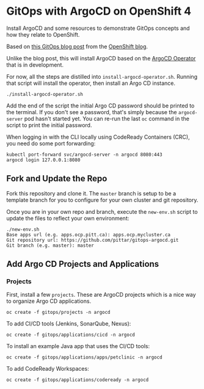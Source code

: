 # GitOps with ArgoCD on OpenShift 4

Install ArgoCD and some resources to demonstrate GitOps concepts and how they relate to OpenShift.

Based on [this GitOps blog post](https://blog.openshift.com/introduction-to-gitops-with-openshift/) from the [OpenShift blog](https://blog.openshift.com).

Unlike the blog post, this will install ArgoCD based on the [ArgoCD Operator](https://github.com/argoproj-labs/argocd-operator) that is in development.

For now, all the steps are distilled into `install-argocd-operator.sh`.  Running that script will install the operator, then install an Argo CD instance.

```
./install-argocd-operator.sh
```

Add the end of the script the initial Argo CD password should be printed to the terminal.  If you don't see a password, that's simply because the `argocd-server` pod hasn't started yet.  You can re-run the last `oc` command in the script to print the initial password.

When logging in with the CLI locally using CodeReady Containers (CRC), you need do some port forwarding:
```
kubectl port-forward svc/argocd-server -n argocd 8080:443
argocd login 127.0.0.1:8080
```

## Fork and Update the Repo

Fork this repository and clone it.  The `master` branch is setup to be a template branch for you to configure for your own cluster and git repository.

Once you are in your own repo and branch, execute the `new-env.sh` script to update the files to reflect your own environment:
```
./new-env.sh 
Base apps url (e.g. apps.ocp.pitt.ca): apps.ocp.mycluster.ca
Git repository url: https://github.com/pittar/gitops-argocd.git
Git branch (e.g. master): master
```

## Add Argo CD Projects and Applications

### Projects

First, install a few `projects`.  These are ArgoCD projects which is a nice way to organize Argo CD applications.
```
oc create -f gitops/projects -n argocd
```

To add CI/CD tools (Jenkins, SonarQube, Nexus):
```
oc create -f gitops/applications/cicd -n argocd
```

To install an example Java app that uses the CI/CD tools:
```
oc create -f gitops/applications/apps/petclinic -n argocd
```

To add CodeReady Workspaces:
```
oc create -f gitops/applications/codeready -n argocd
```
